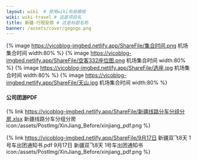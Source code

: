 ```yaml
---
layout: wiki  # 使用wiki布局模板
wiki: wiki-travel # 这是项目名
title: 新疆-行程安排 # 这是标题名称
banner: /assets/cover/gogogo.png
---
```


{% image https://vicoblog-imgbed.netlify.app/ShareFile/集合时间.png 机场集合时间 width:80% %}
{% image https://vicoblog-imgbed.netlify.app/ShareFile/空客332座位图.png 机场集合时间 width:80% %}
{% image https://vicoblog-imgbed.netlify.app/ShareFile/选座.jpg 机场集合时间 width:80% %}
{% image https://vicoblog-imgbed.netlify.app/ShareFile/天山.jpg 机场集合时间 width:80% %}

#### 公司团游PDF
{% link https://vicoblog-imgbed.netlify.app/ShareFile/新疆线路分车分组分房.xlsx 新疆线路分车分组分房 icon:/assets/PostImg/XinJiang_Before/xinjiang_pdf.png %}

{% link https://vicoblog-imgbed.netlify.app/ShareFile/9月17日 新疆双飞8天 1号车出团通知书.pdf 9月17日 新疆双飞8天 1号车出团通知书 icon:/assets/PostImg/XinJiang_Before/xinjiang_pdf.png %}


